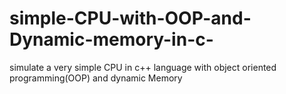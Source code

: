 # simple-CPU-with-OOP-and-Dynamic-memory-in-c-
simulate a very simple CPU in c++ language with object oriented programming(OOP) and dynamic Memory
